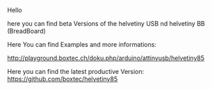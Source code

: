 Hello

here you can find beta Versions of the helvetiny USB nd helvetiny BB (BreadBoard)

Here You can find Examples and more informations: 

http://playground.boxtec.ch/doku.php/arduino/attinyusb/helvetiny85

Here you can find the latest productive Version: https://github.com/boxtec/helvetiny85
